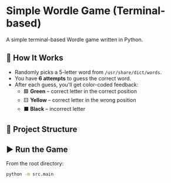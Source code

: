 # Simple Wordle Game (Terminal-based)

A simple terminal-based Wordle game written in Python.

## 🧠 How It Works

- Randomly picks a 5-letter word from `/usr/share/dict/words`.
- You have **6 attempts** to guess the correct word.
- After each guess, you'll get color-coded feedback:
  - 🟩 **Green** – correct letter in the correct position
  - 🟨 **Yellow** – correct letter in the wrong position
  - ⬛ **Black** – incorrect letter

## 📁 Project Structure


## ▶️ Run the Game

From the root directory:

```bash
python -m src.main
